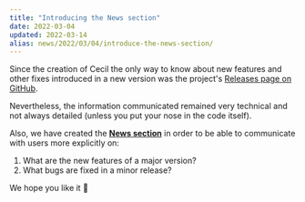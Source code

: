 ```yaml
---
title: "Introducing the News section"
date: 2022-03-04
updated: 2022-03-14
alias: news/2022/03/04/introduce-the-news-section/
---
```


Since the creation of Cecil the only way to know about new features and other fixes introduced in a new version was the project's [Releases page on GitHub](https://github.com/Cecilapp/Cecil/releases).

Nevertheless, the information communicated remained very technical and not always detailed (unless you put your nose in the code itself).

Also, we have created the **[News section](/news/)** in order to be able to communicate with users more explicitly on:

1. What are the new features of a major version?
2. What bugs are fixed in a minor release?

We hope you like it 🤵

